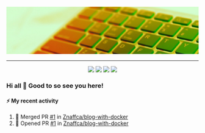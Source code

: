 
![](https://github.com/Znaffca/Znaffca/blob/main/content/banner.png)
<hr>
<p align="center"><a href="https://github.com/Znaffca"><img src="https://img.shields.io/badge/GitHub-100000?style=for-the-badge&logo=github&logoColor=white" /></a> <a href="https://www.facebook.com/profile.php?id=100002238810501"><img src="https://img.shields.io/badge/Facebook-1877F2?style=for-the-badge&logo=facebook&logoColor=white" /></a> <a href="https://www.linkedin.com/in/grzegorz-sa%C5%82aci%C5%84ski-05677917a/"><img src="https://img.shields.io/badge/LinkedIn-0077B5?style=for-the-badge&logo=linkedin&logoColor=white" /></a> <a href="mailto:salacinski.grzegorz@gmail.com"><img src="https://img.shields.io/badge/Gmail-D14836?style=for-the-badge&logo=gmail&logoColor=white"/></a></p>

### Hi all 👋 Good to so see you here!

#### :zap: My recent activity

<!--START_SECTION:activity-->
1. 🎉 Merged PR [#1](https://github.com/Znaffca/blog-with-docker/pull/1) in [Znaffca/blog-with-docker](https://github.com/Znaffca/blog-with-docker)
2. 💪 Opened PR [#1](https://github.com/Znaffca/blog-with-docker/pull/1) in [Znaffca/blog-with-docker](https://github.com/Znaffca/blog-with-docker)
<!--END_SECTION:activity-->

<!--
**Znaffca/Znaffca** is a ✨ _special_ ✨ repository because its `README.md` (this file) appears on your GitHub profile.

Here are some ideas to get you started:

- 🔭 I’m currently working on ...
- 🌱 I’m currently learning ...
- 👯 I’m looking to collaborate on ...
- 🤔 I’m looking for help with ...
- 💬 Ask me about ...
- 📫 How to reach me: ...
- 😄 Pronouns: ...
- ⚡ Fun fact: ...
-->

